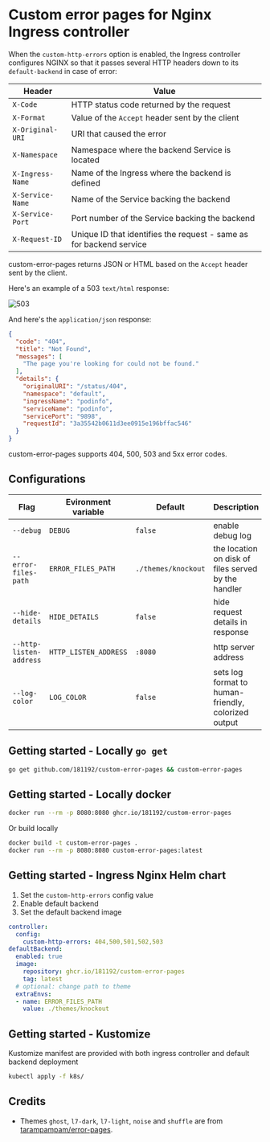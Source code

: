 # Custom error pages for Nginx Ingress controller

When the `custom-http-errors` option is enabled, the Ingress controller configures NGINX so
that it passes several HTTP headers down to its `default-backend` in case of error:

| Header           | Value                                                               |
| ---------------- | ------------------------------------------------------------------- |
| `X-Code`         | HTTP status code returned by the request                            |
| `X-Format`       | Value of the `Accept` header sent by the client                     |
| `X-Original-URI` | URI that caused the error                                           |
| `X-Namespace`    | Namespace where the backend Service is located                      |
| `X-Ingress-Name` | Name of the Ingress where the backend is defined                    |
| `X-Service-Name` | Name of the Service backing the backend                             |
| `X-Service-Port` | Port number of the Service backing the backend                      |
| `X-Request-ID`   | Unique ID that identifies the request - same as for backend service |

custom-error-pages returns JSON or HTML based on the `Accept` header sent by the client.

Here's an example of a 503 `text/html` response:

![503](images/503.gif)

And here's the `application/json` response:

```json
{
  "code": "404",
  "title": "Not Found",
  "messages": [
    "The page you're looking for could not be found."
  ],
  "details": {
    "originalURI": "/status/404",
    "namespace": "default",
    "ingressName": "podinfo",
    "serviceName": "podinfo",
    "servicePort": "9898",
    "requestId": "3a35542b0611d3ee0915e196bffac546"
  }
}
```

custom-error-pages supports 404, 500, 503 and 5xx error codes.

## Configurations

| Flag                    | Evironment variable   | Default             | Description                                         |
|-------------------------|-----------------------|---------------------|-----------------------------------------------------|
| `--debug`               | `DEBUG`               | `false`             | enable debug log                                    |
| `--error-files-path`    | `ERROR_FILES_PATH`    | `./themes/knockout` | the location on disk of files served by the handler |
| `--hide-details`        | `HIDE_DETAILS`        | `false`             | hide request details in response                    |
| `--http-listen-address` | `HTTP_LISTEN_ADDRESS` | `:8080`             | http server address                                 |
| `--log-color`           | `LOG_COLOR`           | `false`             | sets log format to human-friendly, colorized output |

## Getting started - Locally `go get`

```bash
go get github.com/181192/custom-error-pages && custom-error-pages
```

## Getting started - Locally docker

```bash
docker run --rm -p 8080:8080 ghcr.io/181192/custom-error-pages
```

Or build locally

```bash
docker build -t custom-error-pages .
docker run --rm -p 8080:8080 custom-error-pages:latest
```

## Getting started - Ingress Nginx Helm chart

1. Set the `custom-http-errors` config value
2. Enable default backend
3. Set the default backend image

```yaml
controller:
  config:
    custom-http-errors: 404,500,501,502,503
defaultBackend:
  enabled: true
  image:
    repository: ghcr.io/181192/custom-error-pages
    tag: latest
  # optional: change path to theme
  extraEnvs:
  - name: ERROR_FILES_PATH
    value: ./themes/knockout
```

## Getting started - Kustomize

Kustomize manifest are provided with both ingress controller and default backend deployment

```bash
kubectl apply -f k8s/
```

## Credits

- Themes `ghost`, `l7-dark`, `l7-light`, `noise` and `shuffle` are from [tarampampam/error-pages](https://github.com/tarampampam/error-pages).
